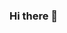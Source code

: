 ### Hi there 👋

<!--
[![Anurag's github stats](https://github-readme-stats.vercel.app/api?username=sunivers&count_private=true&show_icons=true&theme=dracula)](https://github.com/anuraghazra/github-readme-stats)


**sunivers/sunivers** is a ✨ _special_ ✨ repository because its `README.md` (this file) appears on your GitHub profile.

Here are some ideas to get you started:

- 🔭 I’m currently working on ...
- 🌱 I’m currently learning ...
- 👯 I’m looking to collaborate on ...
- 🤔 I’m looking for help with ...
- 💬 Ask me about ...
- 📫 How to reach me: ...
- 😄 Pronouns: ...
- ⚡ Fun fact: ...
-->
